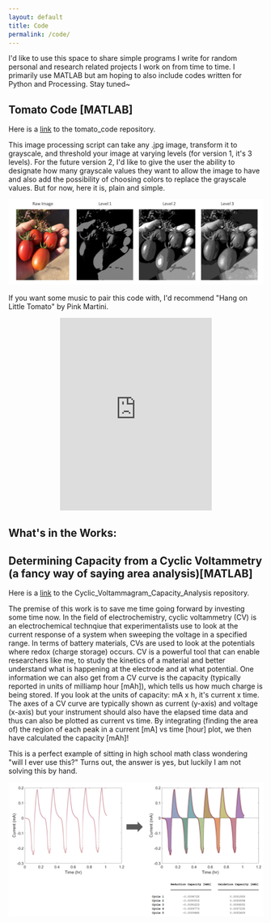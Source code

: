 ```yaml
---
layout: default
title: Code
permalink: /code/
---
```

I'd like to use this space to share simple programs I write for random personal and research related projects I work on from time to time. I primarily use MATLAB but am hoping to also include codes written for Python and Processing. Stay tuned~



## Tomato Code [MATLAB]

Here is a [link](https://github.com/gracewhang/tomato_code) to the tomato_code repository.

This image processing script can take any .jpg image, transform it to grayscale, and threshold your image at varying levels (for version 1, it's 3 levels). For the future version 2, I'd like to give the user the ability to designate how many grayscale values they want to allow the image to have and also add the possibility of choosing colors to replace the grayscale values. But for now, here it is, plain and simple.



![Image description](/images/tomato_code.png)

If you want some music to pair this code with, I'd recommend "Hang on Little Tomato" by Pink Martini.
<center><iframe src="https://open.spotify.com/embed/track/15ffrEHBHIbXWJcsGx402o" width="300" height="380" frameborder="0" allowtransparency="true" allow="encrypted-media"></iframe>
</center>


## What's in the Works: 
## Determining Capacity from a Cyclic Voltammetry (a fancy way of saying area analysis)[MATLAB]
Here is a [link](https://github.com/gracewhang/Cyclic_Voltammetry_Capacity_Analysis) to the Cyclic_Voltammagram_Capacity_Analysis repository.

The premise of this work is to save me time going forward by investing some time now. In the field of electrochemistry, cyclic voltammetry (CV) is an electrochemical technqiue that experimentalists use to look at the current response of a system when sweeping the voltage in a specified range. In terms of battery materials, CVs are used to look at the potentials where redox (charge storage) occurs. CV is a powerful tool that can enable researchers like me, to study the kinetics of a material and better understand what is happening at the electrode and at what potential. One information we can also get from a CV curve is the capacity (typically reported in units of milliamp hour [mAh]), which tells us how much charge is being stored. If you look at the units of capacity: mA x h, it's current x time. The axes of a CV curve are typically shown as current (y-axis) and voltage (x-axis) but your instrument should also have the elapsed time data and thus can also be plotted as current vs time. By integrating (finding the area of) the region of each peak in a current [mA] vs time [hour] plot, we then have calculated the capacity [mAh]!

This is a perfect example of sitting in high school math class wondering "will I ever use this?" Turns out, the answer is yes, but luckily I am not solving this by hand.


![Image description](/images/CV_capacity.png)
